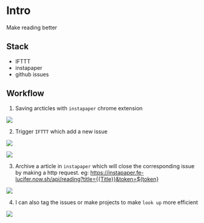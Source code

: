# Intro

Make reading better

## Stack

- IFTTT
- instapaper
- github issues

## Workflow

1. Saving arcticles with `instapaper` chrome extension

![](https://tva1.sinaimg.cn/large/00831rSTly1gcegdbxlroj30ee0niq7z.jpg)

2. Trigger `IFTTT` which add a new issue

![](https://tva1.sinaimg.cn/large/00831rSTly1gcegpbs0ccj31wq0q4jw4.jpg)

![](https://tva1.sinaimg.cn/large/00831rSTly1gcegokidnyj30vm0ls789.jpg)

3. Archive a article in `instapaper` which will close the corresponding issue by making a http request. eg: https://instapaper.fe-lucifer.now.sh/api/reading?title={{Title}}&token=${token}

![](https://tva1.sinaimg.cn/large/00831rSTly1gcegmhekycj31ka0ncgrv.jpg)

4. I can also tag the issues or make projects to make `look up` more efficient

![](https://tva1.sinaimg.cn/large/00831rSTly1gcegra4oslj30u00uyqff.jpg)

